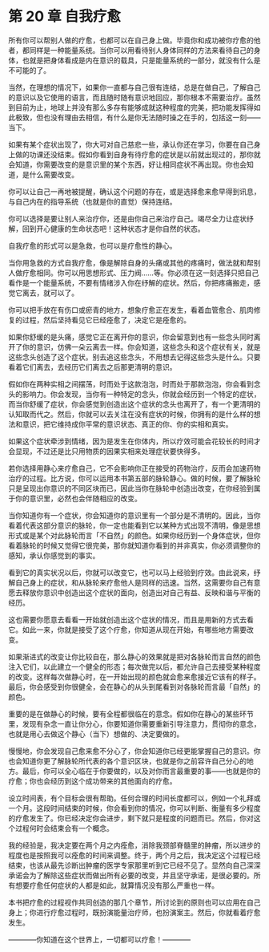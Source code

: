 # 第 20 章 自我疗愈

所有你可以帮别人做的疗愈，也都可以在自己身上做。毕竟你和成功被你疗愈的他者，都同样是一种能量系统。当你可以用看待别人身体同样的方法来看待自己的身体，也就是把身体看成是内在意识的载具，只是能量系统的一部分，就没有什么是不可能的了。

当然，在理想的情况下，如果你一直都与自己很有连结，总是在做自己，了解自己的意识以及它使用的语言，而且随时随有意识地回应，那你根本不需要治疗。虽然到目前为止，地球上并没有那么多存有能够成就这种程度的完美，把功能发挥得如此极致，但也没有理由去相信，有什么是你无法随时操之在手的，包括这一刻——当下。

如果有某个症状出现了，你大可对自己慈悲一些，承认你还在学习，你要在自己身上做的功课还没结束。假如你看到自身有待疗愈的症状是以前就出现过的，那你就会知道，你需要改变的是意识里的某个东西，好让相同症状不再出现。你也会知道，是什么需要改变。

你可以让自己一再地被提醒，确认这个问题的存在，或是选择愈来愈早得到讯息，与自己内在的指导系统（也就是你的直觉）保持连结。

你可以选择是要让别人来治疗你，还是由你自己来治疗自己。竭尽全力让症状纾解，回到开心健康的生命状态吧！这种状态才是你自然的状态。

自我疗愈的形式可以是急救，也可以是疗愈性的静心。

当你用急救的方式自我疗愈，像是解除自身的头痛或其他的疼痛时，做法就和帮别人做疗愈相同。你可以用思想形式、压力阀……等。你必须在这一刻选择只把自己看作是一个能量系统，不要有情绪涉入你在纾解的症状。然后，你把疼痛搬走，感觉它离去，就可以了。

你可以把手放在有伤口或瘀青的地方，想象疗愈正在发生，看着血管愈合、肌肉修复的过程，然后坚持看见它已经痊愈了，决定它是痊愈的。

如果你舒缓的是头痛，感觉它正在离开你的意识，你会留意到也有一些念头同时离开了你的意识，仿佛一朵云离去一样。你会知道，这些念头和这个症状有关，就是这些念头创造了这个症状。别去追这些念头，不用想去记得这些念头是什么。只要看着它们离去，去经历它们离去之后那更清明的意识。

假如你在两种实相之间摆荡，时而处于这款泡泡，时而处于那款泡泡，你会看到念头的影响力。你会发现，当你有一种特定的念头，你就会经历到一个特定的症状，而当你舒缓了症状，你会感觉到创造出这个症状的念头也离开了，有一个更清明的认知取而代之。然后，你就可以去关注在没有症状的时候，你拥有的是什么样的想法和意识，把它维持成你平常的意识状态、真正的你、你的实相和真实。

如果这个症状牵涉到情绪，因为是发生在你体内，所以疗效可能会花较长的时间才会显现，不过还是比只用物质的因果实相来处理症状要快得多。

若你选择用静心来疗愈自己，它不会影响你正在接受的药物治疗，反而会加速药物治疗的过程。比方说，你可以运用本书第五部的脉轮静心。做的时候，要了解脉轮只是呈现出你意识的不同区块而已，因此当你在脉轮中创造出改变，在你经验到属于你的意识里，必然也会伴随相应的改变。

当你知道你有一个症状，你会知道你的意识里有一个部分是不清明的。因此，当你看着代表这部分意识的脉轮，你一定也能看到它以某种方式出现不清明，像是思想形式或是某个对此脉轮而言「不自然」的颜色。如果你经历到一个身体症状，但你看着脉轮的时候又觉得它很完美，那你就知道你看到的并非真实，你必须调整你的感知，承认你感觉到的事实。

看到它的真实状况以后，你就可以改变它，也可以马上经验到疗效。由此说来，纾解自己身上的症状，和从脉轮来疗愈他人是同样的迅速。当然，这需要你自己有意愿去释放你意识中创造出这个症状的面向，创造出对自己有益、反映和谐与平衡的经历。

这也需要你愿意去看看一开始就创造出这个症状的情况，而且是用新的方式去看它。如此一来，你就是接受了这个疗愈，你知道从现在开始，有哪些地方需要改变。

如果渐进式的改变让你比较自在，那么静心的效果就是把对各脉轮而言自然的颜色注入它们，以此建立一个健全的形态；每次做完以后，都允许自己去接受某种程度的改变。这样每次做静心时，在一开始出现的颜色就会愈来愈接近它该有的样子。最后，你会感受到你很健全，会在静心的从头到尾看到对各脉轮而言最「自然」的颜色。

重要的是在做静心的时候，要有全程都很临在的意念。假如你在静心的某些环节里，发现有杂念一直让你分心，你要知道你需要重新引导注意力，贯彻你的意念，也就是用心去做这个静心（当下）想做的、决定要做的。

慢慢地，你会发现自己愈来愈不分心了，你会知道你已经更能掌握自己的意识。你也会知道你更了解脉轮所代表的各个意识区块，也就是你之前容许自己分心的地方。最后，你可以全心临在于你要做的，以及对你而言最重要的事——也就是你的疗愈；你也会经历到这个成功带来的其他面向的疗愈。

设立时间表，有个目标会很有帮助。任何合理的时间长度都可以，例如一个礼拜或一个月。这段时间结束的时候，你会看到你的情况，你可以判断、衡量有多少程度的疗愈发生了。你已经决定你会进步，剩下就只是程度的问题而已。然后，你对这个过程何时会结束会有一个概念。

我的经验是，我决定要在两个月之内痊愈，消除我颈部脊髓里的肿瘤，所以进步的程度也是按照我可以痊愈的时间来调整。终于，两个月之后，我决定这个过程已经结束，也该从最先诊断出肿瘤的医学专家那里听到它已经不见了。显然向自己深深承诺会为了解除这些症状而做出所有必要的改变，并且坚守承诺，是很必要的。所有想要疗愈任何症状的人都是如此，就算情况没有那么严重也一样。

本书把疗愈的过程视作共同创造的那几个章节，所讨论到的原则也可以应用在自己身上；你进行疗愈过程时，既扮演能量治疗师，也扮演案主。然后，你就看着疗愈发生。

————你知道在这个世界上，一切都可以疗愈！————
